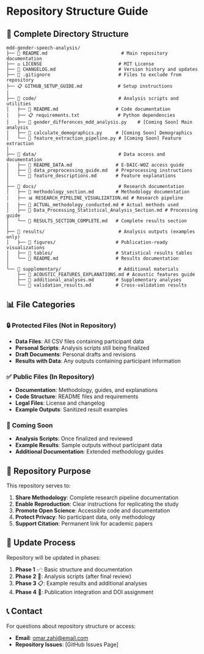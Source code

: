# Repository Structure Guide

## 📁 Complete Directory Structure

```
mdd-gender-speech-analysis/
├── 📖 README.md                           # Main repository documentation
├── ⚖️ LICENSE                            # MIT License
├── 🔄 CHANGELOG.md                       # Version history and updates
├── 🚫 .gitignore                         # Files to exclude from repository
├── 📋 GITHUB_SETUP_GUIDE.md             # Setup instructions
│
├── 📂 code/                              # Analysis scripts and utilities
│   ├── 📖 README.md                     # Code documentation
│   ├── 📋 requirements.txt              # Python dependencies
│   ├── 🚧 gender_differences_mdd_analysis.py    # [Coming Soon] Main analysis
│   ├── 🚧 calculate_demographics.py     # [Coming Soon] Demographics
│   └── 🚧 feature_extraction_pipeline.py # [Coming Soon] Feature extraction
│
├── 📂 data/                              # Data access and documentation
│   ├── 📄 README_DATA.md                # E-DAIC-WOZ access guide
│   ├── 📄 data_preprocessing_guide.md   # Preprocessing instructions
│   └── 📄 feature_descriptions.md       # Feature explanations
│
├── 📂 docs/                              # Research documentation
│   ├── 📖 methodology_section.md        # Methodology documentation
│   ├── 📊 RESEARCH_PIPELINE_VISUALIZATION.md # Research pipeline
│   ├── 📄 ACTUAL_methodology_conducted.md # Actual methods used
│   ├── 📄 Data_Processing_Statistical_Analysis_Section.md # Processing guide
│   └── 📄 RESULTS_SECTION_COMPLETE.md   # Complete results section
│
├── 📂 results/                           # Analysis outputs (examples only)
│   ├── 📂 figures/                      # Publication-ready visualizations
│   ├── 📂 tables/                       # Statistical results tables
│   └── 📄 README.md                     # Results documentation
│
└── 📂 supplementary/                     # Additional materials
    ├── 📄 ACOUSTIC_FEATURES_EXPLANATIONS.md # Acoustic features guide
    ├── 📄 additional_analyses.md        # Supplementary analyses
    └── 📄 validation_results.md         # Cross-validation results
```

## 📊 File Categories

### 🔒 **Protected Files (Not in Repository)**
- **Data Files**: All CSV files containing participant data
- **Personal Scripts**: Analysis scripts still being finalized
- **Draft Documents**: Personal drafts and revisions
- **Results with Data**: Any outputs containing participant information

### ✅ **Public Files (In Repository)**
- **Documentation**: Methodology, guides, and explanations
- **Code Structure**: README files and requirements
- **Legal Files**: License and changelog
- **Example Outputs**: Sanitized result examples

### 🚧 **Coming Soon**
- **Analysis Scripts**: Once finalized and reviewed
- **Example Results**: Sample outputs without participant data
- **Additional Documentation**: Extended methodology guides

## 🎯 Repository Purpose

This repository serves to:
1. **Share Methodology**: Complete research pipeline documentation
2. **Enable Reproduction**: Clear instructions for replicating the study
3. **Promote Open Science**: Accessible code and documentation
4. **Protect Privacy**: No participant data, only methodology
5. **Support Citation**: Permanent link for academic papers

## 🔄 Update Process

Repository will be updated in phases:
1. **Phase 1** ✅: Basic structure and documentation
2. **Phase 2** 🚧: Analysis scripts (after final review)
3. **Phase 3** 📋: Example results and additional analyses
4. **Phase 4** 🎯: Publication integration and DOI assignment

## 📞 Contact

For questions about repository structure or access:
- **Email**: omar.zahi@email.com
- **Repository Issues**: [GitHub Issues Page]
